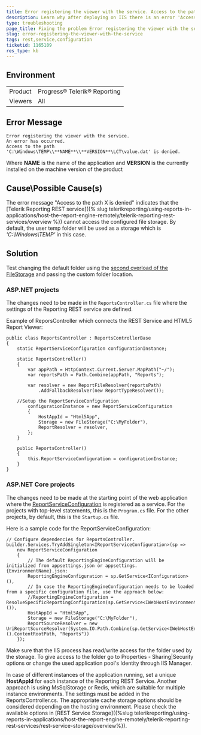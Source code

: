 ```yaml
---
title: Error registering the viewer with the service. Access to the path X is denied.
description: Learn why after deploying on IIS there is an error 'Access to the path C:\Windows\TEMP\<NAME>\<VERSION>\LCT\value.dat is denied' and how to fix it.
type: troubleshooting
page_title: Fixing the problem Error registering the viewer with the service. Access to the path X is denied.
slug: error-registering-the-viewer-with-the-service
tags: rest,service,configuration
ticketid: 1165109
res_type: kb
---
```


## Environment

<table>
	<tr>
		<td>Product</td>
		<td>Progress® Telerik® Reporting </td>
	</tr>
	<tr>
		<td>Viewers</td>
		<td>All</td>
	</tr>
</table>

## Error Message

````
Error registering the viewer with the service.
An error has occurred.
Access to the path 'C:\Windows\TEMP\\**NAME**\\**VERSION**\LCT\value.dat' is denied.
````

Where **NAME** is the name of the application and **VERSION** is the currently installed on the machine version of the product

## Cause\Possible Cause(s)

The error message "Access to the path X is denied" indicates that the [Telerik Reporting REST service]({% slug telerikreporting/using-reports-in-applications/host-the-report-engine-remotely/telerik-reporting-rest-services/overview %}) cannot access the configured file storage. By default, the user temp folder will be used as a storage which is *'C:\Windows\TEMP'* in this case. 

## Solution

Test changing the default folder using the [second overload of the FileStorage](/reporting/api/Telerik.Reporting.Cache.File.FileStorage#collapsible-Telerik_Reporting_Cache_File_FileStorage__ctor_System_String_) and passing the custom folder location.

### ASP.NET projects

The changes need to be made in the `ReportsController.cs` file where the settings of the Reporting REST service are defined.

Example of ReporsController which connects the REST Service and HTML5 Report Viewer:

````CSharp
public class ReportsController : ReportsControllerBase
{
	static ReportServiceConfiguration configurationInstance;

	static ReportsController()
	{
		var appPath = HttpContext.Current.Server.MapPath("~/");
		var reportsPath = Path.Combine(appPath, "Reports");
		
		var resolver = new ReportFileResolver(reportsPath)
			.AddFallbackResolver(new ReportTypeResolver());

	//Setup the ReportServiceConfiguration
		configurationInstance = new ReportServiceConfiguration
		{
			HostAppId = "Html5App",
			Storage = new FileStorage("C:\MyFolder"),
			ReportResolver = resolver,
		};
	}

	public ReportsController()
	{
		this.ReportServiceConfiguration = configurationInstance;
	}
}
````

### ASP.NET Core projects

The changes need to be made at the starting point of the web application where the [ReportServiceConfiguration](/api/telerik.reporting.services.reportserviceconfiguration) is registered as a service. For the projects with top-level statements, this is the `Program.cs` file. For the other projects, by default, this is the `Startup.cs` file.

Here is a sample code for the ReportServiceConfiguration:
 
````CSharp
// Configure dependencies for ReportsController.
builder.Services.TryAddSingleton<IReportServiceConfiguration>(sp =>
    new ReportServiceConfiguration
    {
        // The default ReportingEngineConfiguration will be initialized from appsettings.json or appsettings.{EnvironmentName}.json:
        ReportingEngineConfiguration = sp.GetService<IConfiguration>(),
        // In case the ReportingEngineConfiguration needs to be loaded from a specific configuration file, use the approach below:
        //ReportingEngineConfiguration = ResolveSpecificReportingConfiguration(sp.GetService<IWebHostEnvironment>()),
        HostAppId = "Html5App",
        Storage = new FileStorage("C:\MyFolder"),
        ReportSourceResolver = new UriReportSourceResolver(System.IO.Path.Combine(sp.GetService<IWebHostEnvironment>().ContentRootPath, "Reports"))
    });
````


Make sure that the IIS process has read/write access for the folder used by the storage. To give access to the folder go to Properties - Sharing|Security options or change the used application pool's Identity through IIS Manager.

In case of different instances of the application running, set a unique **HostAppId** for each instance of the Reporting REST Service. Another approach is using MsSqlStorage or Redis, which are suitable for multiple instance environments. The settings must be added in the ReportsController.cs.
The appropriate cache storage options should be considered depending on the hosting environment. Please check the available options in [REST Service Storage]({%slug telerikreporting/using-reports-in-applications/host-the-report-engine-remotely/telerik-reporting-rest-services/rest-service-storage/overview%}).
